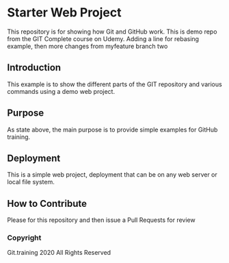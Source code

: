 # Starter Web Project

This repository is for showing how Git and GitHub work. This is demo repo from the GIT Complete course on Udemy. Adding a line for rebasing example, then more changes from myfeature branch two

## Introduction

This example is to show the different parts of the GIT repository and various commands using a demo web project.

## Purpose

As state above, the main purpose is to provide simple examples for GitHub training.

## Deployment

This is a simple web project, deployment that can be on any web server or local file system. 

## How to Contribute

Please for this repository and then issue a Pull Requests for review

### Copyright

Git.training 2020 All Rights Reserved